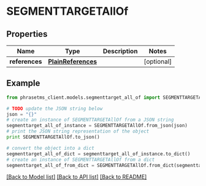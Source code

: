 # SEGMENTTARGETAllOf

## Properties

| Name           | Type                                      | Description | Notes      |
| -------------- | ----------------------------------------- | ----------- | ---------- |
| **references** | [**PlainReferences**](PlainReferences.md) |             | [optional] |

## Example

```python
from phrasetms_client.models.segmenttarget_all_of import SEGMENTTARGETAllOf

# TODO update the JSON string below
json = "{}"
# create an instance of SEGMENTTARGETAllOf from a JSON string
segmenttarget_all_of_instance = SEGMENTTARGETAllOf.from_json(json)
# print the JSON string representation of the object
print SEGMENTTARGETAllOf.to_json()

# convert the object into a dict
segmenttarget_all_of_dict = segmenttarget_all_of_instance.to_dict()
# create an instance of SEGMENTTARGETAllOf from a dict
segmenttarget_all_of_from_dict = SEGMENTTARGETAllOf.from_dict(segmenttarget_all_of_dict)
```

[[Back to Model list]](../README.md#documentation-for-models) [[Back to API list]](../README.md#documentation-for-api-endpoints) [[Back to README]](../README.md)
